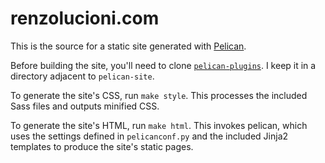 renzolucioni.com
================

This is the source for a static site generated with [Pelican](http://blog.getpelican.com/).

Before building the site, you'll need to clone [`pelican-plugins`](https://github.com/getpelican/pelican-plugins). I keep it in a directory adjacent to `pelican-site`.

To generate the site's CSS, run `make style`. This processes the included Sass files and outputs minified CSS.

To generate the site's HTML, run `make html`. This invokes pelican, which uses the settings defined in `pelicanconf.py` and the included Jinja2 templates to produce the site's static pages.
